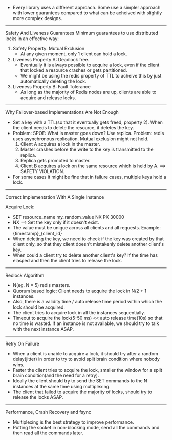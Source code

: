 * Every library uses a different approach. Some use a simpler approach with lower guarantees compared to what can be acheived with slightly more complex designs.

*****************************************************************************

Safety And Liveness Guarantees
Minimum guarantees to use distributed locks in an effective way:
1. Safety Property: Mutual Exclusion
    * At any given moment, only 1 client can hold a lock.
2. Liveness Property A: Deadlock free.
    * Eventually it is always possible to acquire a lock, even if the client that locked a resource crashes or gets partitioned.
    * We might be using the redis property of TTL to acheive this by just automatically deleting the lock.
3. Liveness Property B: Fault Tolerance
    * As long as the majority of Redis nodes are up, clients are able to acquire and release locks.

*****************************************************************************

Why Failover-based Implementations Are Not Enough
* Set a key with a TTL(so that it eventually gets freed, property 2). When the client needs to delete the resource, it deletes the key.
* Problem: SPOF: What is master goes down? Use replica. Problem: redis uses asynchronous replication. Mutual exclusion might not hold.
    1. Client A acquires a lock in the master.
    2. Master crashes before the write to the key is transmitted to the replica.
    3. Replica gets promoted to master.
    4. Client B acquires a lock on the same resource which is held by A. ==> SAFETY VIOLATION.
* For some cases it might be fine that in failure cases, multiple keys hold a lock.

*****************************************************************************

Correct Implementation With A Single Instance

Acquire Lock: 
* SET resource_name my_random_value NX PX 30000
* NX ==> Set the key only if it doesn't exist.
* The value must be unique across all clients and all requests. Example: {timestamp}_{client_id}
* When deleting the key, we need to check if the key was created by that client only, so that they client doesn't mistakenly delete another client's key.
* When could a client try to delete another client's key? If the time has elasped and then the client tries to release the lock.

*****************************************************************************

Redlock Algorithm
* N(eg. N = 5) redis masters.
* Quorum based logic: Client needs to acquire the lock in N/2 + 1 instances.
* Also, there is a validity time / auto release time period within which the lock should be acquired.
* The client tries to acquire lock in all the instances sequentially.
* Timeout to acquire the lock(5-50 ms) << auto release time(10s) so that no time is wasted. If an instance is not available, we should try to talk with the next instance ASAP. 

*****************************************************************************

Retry On Failure

* When a client is unable to acquire a lock, it should try after a random delay(jitter) in order to try to avoid split brain condition where nobody wins.
* Faster the client tries to acquire the lock, smaller the window for a split brain condition(and the need for a retry).
* Ideally the client should try to send the SET commands to the N instances at the same time using multiplexing.
* The client that failed to acquire the majority of locks, should try to release the locks ASAP.

*****************************************************************************

Performance, Crash Recovery and fsync

* Multiplexing is the best strategy to improve performance.
* Putting the socket in non-blocking mode, send all the commands and then read all the commands later.